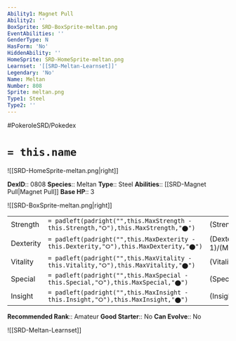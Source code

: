 ```yaml
---
Ability1: Magnet Pull
Ability2: ''
BoxSprite: SRD-BoxSprite-meltan.png
EventAbilities: ''
GenderType: N
HasForm: 'No'
HiddenAbility: ''
HomeSprite: SRD-HomeSprite-meltan.png
Learnset: '[[SRD-Meltan-Learnset]]'
Legendary: 'No'
Name: Meltan
Number: 808
Sprite: meltan.png
Type1: Steel
Type2: ''
---
```


#PokeroleSRD/Pokedex

# `= this.name`

![[SRD-HomeSprite-meltan.png|right]]

**DexID**:: 0808
**Species**:: Meltan
**Type**:: Steel
**Abilities**:: [[SRD-Magnet Pull|Magnet Pull]]
**Base HP**:: 3

![[SRD-BoxSprite-meltan.png|right]]

|           |                                                                                        |                                          |
| --------- | -------------------------------------------------------------------------------------- | ---------------------------------------- |
| Strength  | `= padleft(padright("",this.MaxStrength - this.Strength,"⭘"),this.MaxStrength,"⬤")`    | (Strength::2)/(MaxStrength::4)   |
| Dexterity | `= padleft(padright("",this.MaxDexterity - this.Dexterity,"⭘"),this.MaxDexterity,"⬤")` | (Dexterity:: 1)/(MaxDexterity::3) |
| Vitality  | `= padleft(padright("",this.MaxVitality - this.Vitality,"⭘"),this.MaxVitality,"⬤")`    | (Vitality::2)/(MaxVitality::4)   |
| Special   | `= padleft(padright("",this.MaxSpecial - this.Special,"⭘"),this.MaxSpecial,"⬤")`       | (Special::2)/(MaxSpecial::4)     |
| Insight   | `= padleft(padright("",this.MaxInsight - this.Insight,"⭘"),this.MaxInsight,"⬤")`       | (Insight::1)/(MaxInsight::3)     |

**Recommended Rank**:: Amateur
**Good Starter**:: No
**Can Evolve**:: No

![[SRD-Meltan-Learnset]]